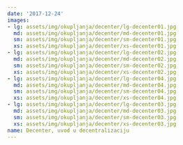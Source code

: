 ```yaml
---
date: '2017-12-24'
images:
- lg: assets/img/okupljanja/decenter/lg-decenter01.jpg
  md: assets/img/okupljanja/decenter/md-decenter01.jpg
  sm: assets/img/okupljanja/decenter/sm-decenter01.jpg
  xs: assets/img/okupljanja/decenter/xs-decenter01.jpg
- lg: assets/img/okupljanja/decenter/lg-decenter02.jpg
  md: assets/img/okupljanja/decenter/md-decenter02.jpg
  sm: assets/img/okupljanja/decenter/sm-decenter02.jpg
  xs: assets/img/okupljanja/decenter/xs-decenter02.jpg
- lg: assets/img/okupljanja/decenter/lg-decenter04.jpg
  md: assets/img/okupljanja/decenter/md-decenter04.jpg
  sm: assets/img/okupljanja/decenter/sm-decenter04.jpg
  xs: assets/img/okupljanja/decenter/xs-decenter04.jpg
- lg: assets/img/okupljanja/decenter/lg-decenter03.jpg
  md: assets/img/okupljanja/decenter/md-decenter03.jpg
  sm: assets/img/okupljanja/decenter/sm-decenter03.jpg
  xs: assets/img/okupljanja/decenter/xs-decenter03.jpg
name: Decenter, uvod u decentralizaciju
---
```

